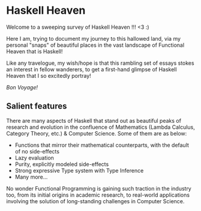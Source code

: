 # Haskell Heaven

Welcome to a sweeping survey of Haskell Heaven !!! &lt;3 :)

Here I am, trying to document my journey to this hallowed land, via my personal "snaps" of beautiful places in the vast landscape of Functional Heaven that is Haskell! 

Like any travelogue, my wish/hope is that this rambling set of essays stokes an interest in fellow wanderers, to get a first-hand glimpse of Haskell Heaven that I so excitedly portray! 

_Bon Voyage!_

## Salient features

There are many aspects of Haskell that stand out as beautiful peaks of research and evolution in the confluence of Mathematics (Lambda Calculus, Category Theory, etc.) & Computer Science. Some of them are as below:

+ Functions that mirror their mathematical counterparts, with the default of no side-effects
+ Lazy evaluation
+ Purity, explicitly modeled side-effects
+ Strong expressive Type system with Type Inference
+ Many more...

No wonder Functional Programming is gaining such traction in the industry too, from its initial origins in academic research, to real-world applications involving the solution of long-standing challenges in Computer Science.
